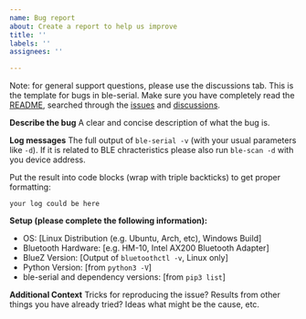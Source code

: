 ```yaml
---
name: Bug report
about: Create a report to help us improve
title: ''
labels: ''
assignees: ''

---
```

Note: for general support questions, please use the discussions tab. This is the template for bugs in ble-serial.
Make sure you have completely read the [README](https://github.com/Jakeler/ble-serial/blob/master/README.md), searched through the [issues](https://github.com/Jakeler/ble-serial/issues?q=+) and [discussions](https://github.com/Jakeler/ble-serial/discussions).

**Describe the bug**
A clear and concise description of what the bug is.

**Log messages**
The full output of `ble-serial -v` (with your usual parameters like `-d`).
If it is related to BLE chracteristics please also run `ble-scan -d` with you device address.

Put the result into code blocks (wrap with triple backticks) to get proper formatting:
```
your log could be here
```

**Setup (please complete the following information):**
- OS: [Linux Distribution (e.g. Ubuntu, Arch, etc), Windows Build]
- Bluetooth Hardware: [e.g. HM-10, Intel AX200 Bluetooth Adapter]
- BlueZ Version: [Output of `bluetoothctl -v`, Linux only]
- Python Version: [from `python3 -V`]
- ble-serial and dependency versions: [from `pip3 list`]

**Additional Context**
Tricks for reproducing the issue? Results from other things you have already tried? Ideas what might be the cause, etc.